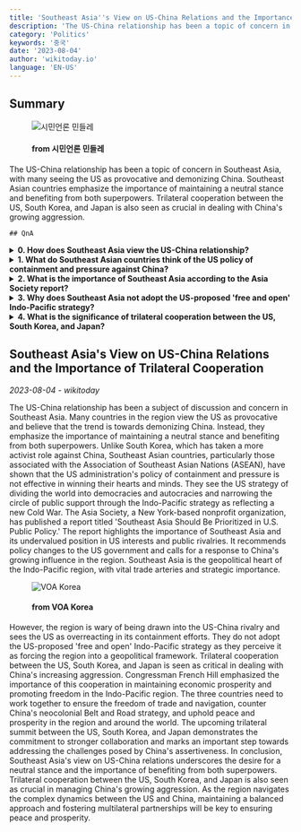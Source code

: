 ```yaml
---
title: 'Southeast Asia''s View on US-China Relations and the Importance of Trilateral Cooperation'
description: 'The US-China relationship has been a topic of concern in Southeast Asia, with many seeing the US as provocative and demonizing China. Southeast Asian countries emphasize the importance of maintaining a neutral stance and benefiting from both superpowers. Trilateral cooperation between the US, South Korea, and Japan is also seen as crucial in dealing with China''s growing aggression.'
category: 'Politics'
keywords: '중국'
date: '2023-08-04'
author: 'wikitoday.io'
language: 'EN-US'
---
```


## Summary



<figure>
    <img src="https://cdn.mindlenews.com/news/thumbnail/202308/4460_11338_1511_v150.jpg" alt="시민언론 민들레" />
    <figcaption>
        <h4> from 시민언론 민들레</h4>
    </figcaption>
</figure>


The US-China relationship has been a topic of concern in Southeast Asia, with many seeing the US as provocative and demonizing China. Southeast Asian countries emphasize the importance of maintaining a neutral stance and benefiting from both superpowers. Trilateral cooperation between the US, South Korea, and Japan is also seen as crucial in dealing with China's growing aggression.


    ## QnA

    
<details>
        <summary><b>0. How does Southeast Asia view the US-China relationship?</b></summary>
        Many countries in Southeast Asia view the US as provocative and believe the trend is towards demonizing China. They emphasize neutrality and aim to benefit from both superpowers.
    </details>
    
<details>
        <summary><b>1. What do Southeast Asian countries think of the US policy of containment and pressure against China?</b></summary>
        Southeast Asian countries, especially ASEAN members, do not believe that the US policy of containment and pressure is effective. They see it as reflecting a new Cold War and are not swayed by such efforts.
    </details>
    
<details>
        <summary><b>2. What is the importance of Southeast Asia according to the Asia Society report?</b></summary>
        The Asia Society report highlights the importance of Southeast Asia, which is often undervalued in US interests and public rivalries. It recommends policy changes and calls for a response to China's growing influence in the region.
    </details>
    
<details>
        <summary><b>3. Why does Southeast Asia not adopt the US-proposed 'free and open' Indo-Pacific strategy?</b></summary>
        Southeast Asia sees the US-proposed strategy as a way to force the region into a geopolitical framework. They believe it does not align with their interests and goals.
    </details>
    
<details>
        <summary><b>4. What is the significance of trilateral cooperation between the US, South Korea, and Japan?</b></summary>
        Trilateral cooperation between the US, South Korea, and Japan is seen as critical in dealing with China's increasing aggression. It aims to ensure freedom of trade and navigation, counter China's Belt and Road strategy, and uphold peace and prosperity in the Indo-Pacific.
    </details>
    


## Southeast Asia's View on US-China Relations and the Importance of Trilateral Cooperation

_2023-08-04 - wikitoday_

The US-China relationship has been a subject of discussion and concern in Southeast Asia. Many countries in the region view the US as provocative and believe that the trend is towards demonizing China. Instead, they emphasize the importance of maintaining a neutral stance and benefiting from both superpowers. Unlike South Korea, which has taken a more activist role against China, Southeast Asian countries, particularly those associated with the Association of Southeast Asian Nations (ASEAN), have shown that the US administration's policy of containment and pressure is not effective in winning their hearts and minds. They see the US strategy of dividing the world into democracies and autocracies and narrowing the circle of public support through the Indo-Pacific strategy as reflecting a new Cold War. The Asia Society, a New York-based nonprofit organization, has published a report titled 'Southeast Asia Should Be Prioritized in U.S. Public Policy.' The report highlights the importance of Southeast Asia and its undervalued position in US interests and public rivalries. It recommends policy changes to the US government and calls for a response to China's growing influence in the region. Southeast Asia is the geopolitical heart of the Indo-Pacific region, with vital trade arteries and strategic importance.


<figure>
    <img src="https://gdb.voanews.com/01000000-0aff-0242-b0e3-08db5b043c7a_w1200_r1.jpg" alt="VOA Korea" />
    <figcaption>
        <h4> from VOA Korea</h4>
    </figcaption>
</figure>


However, the region is wary of being drawn into the US-China rivalry and sees the US as overreacting in its containment efforts. They do not adopt the US-proposed 'free and open' Indo-Pacific strategy as they perceive it as forcing the region into a geopolitical framework. Trilateral cooperation between the US, South Korea, and Japan is seen as critical in dealing with China's increasing aggression. Congressman French Hill emphasized the importance of this cooperation in maintaining economic prosperity and promoting freedom in the Indo-Pacific region. The three countries need to work together to ensure the freedom of trade and navigation, counter China's neocolonial Belt and Road strategy, and uphold peace and prosperity in the region and around the world. The upcoming trilateral summit between the US, South Korea, and Japan demonstrates the commitment to stronger collaboration and marks an important step towards addressing the challenges posed by China's assertiveness. In conclusion, Southeast Asia's view on US-China relations underscores the desire for a neutral stance and the importance of benefiting from both superpowers. Trilateral cooperation between the US, South Korea, and Japan is also seen as crucial in managing China's growing aggression. As the region navigates the complex dynamics between the US and China, maintaining a balanced approach and fostering multilateral partnerships will be key to ensuring peace and prosperity.
